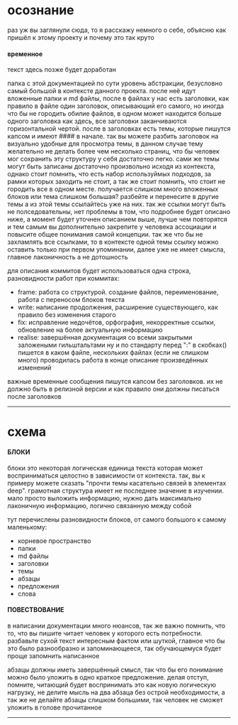 # осознание
раз уж вы заглянули сюда, то я расскажу немного о себе, объясню как пришёл к этому проекту и почему это так круто

#### временное
текст здесь позже будет доработан

папка с этой документацией по сути уровень абстракции, безусловно самый большой в контексте данного проекта. после неё идут вложенные папки и md файлы, после в файлах у нас есть заголовки, как правило в файле один заголовок, описывающий его самого, но иногда что бы не городить обилие файлов, в одном может находится больше одного заголовка как здесь, все заголовки заканчиваются горизонтальной чертой. после в заголовках есть темы, которые пишутся капсом и имеют #### в начале. так вы можете разбить заголовок на визуально удобные для просмотра темы, в данном случае тему желательно не делать более чем несколько страниц, что бы человек мог сохранить эту структуру у себя достаточно легко. сами же темы могут быть записаны достаточно произвольно исходя из контекста, однако стоит помнить, что есть набор используймых подходов, за рамки которых заходить не стоит, а так же стоит помнить, что стоит не городить все в одном месте. получается слишком много вложенных блоков или тема слишком большая? разбейте и перенесите в другие темы а из этой темы ссылайтесь уже на них. так же ссылки могут быть не полседовательны, нет проблемы в том, что подробнее будет описано ниже, а момент будет уточнен описанием выше, лучше чем повторятся и тем самым вы дополнительно закрепите у человека ассоциации и повысите общее понимания самой концепции. так же что бы не захламлять все ссылками, то в контексте одной темы ссылку можно оставить только при первом упоминании, далее уже не имеет смысла, главное лаконичность а не дотошность

для описания коммитов будет использоваться одна строка, разновидности работ при коммитах:
- frame: работа со структурой. создание файлов, переименование, работа с переносом блоков текста
- write: написание продолжения, расширение существующего, как правило без изменения старого
- fix: исправление недочётов, орфография, некорректные ссылки, обновление на более актуальную информацию
- realise: завершённая документация со всеми закрытыми заложеными гильштальтами
ну и по стандарту перед ":" в скобках() пишется в каком файле, нескольких файлах (если не слишком много) проводилась работа
в конце описание произведённых изменений

важные временные сообщения пишутся капсом без заголовков. их не должно быть в релизной версии и как правило они должны писаться после заголовков

---
# схема

#### БЛОКИ
блоки это некоторая логическая единица текста которая может восприниматься целостно в зависимости от контекста. так, вы к примеру можете сказать "прочти темы касательно связей в элементах deep". грамотная структура имеет не последнее значение в изучении. мало просто выложить информацию, нужно дать максимально лаконичную информацию, логично связанную между собой

тут перечислены разновидности блоков, от самого большого к самому маленькому:
- корневое пространство 
- папки 
- md файлы 
- заголовки 
- темы 
- абзацы 
- предложения 
- слова

#### ПОВЕСТВОВАНИЕ 
в написании документации много нюансов, так же важно помнить, что то, что вы пишите читает человек у которого есть потребности. разбавьте сухой текст интересным фактом или шуткой, главное что бы это было разнообразно и запоминающееся, так обучающемуся будет проще запомнить написанное

абзацы должны иметь завершённый смысл, так что бы его понимание можно было уложить в одно краткое предложение. делая отступ, помните, читающий будет воспринимать это как новую логическую нагрузку, не делите мысль на два абзаца без острой необходимости, а так же не делайте абзацы слишком большими, так человек не сможет уложить в голове прочитанное


---